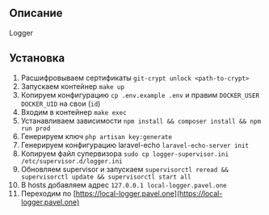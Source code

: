 ## Описание
Logger

## Установка
1. Расшифровываем сертификаты `git-crypt unlock <path-to-crypt>`
2. Запускаем контейнер `make up`
3. Копируем конфигурацию `cp .env.example .env` и правим `DOCKER_USER` `DOCKER_UID` на свои (`id`)
4. Входим в контейнер `make exec`
5. Устанавливаем зависимости `npm install && composer install && npm run prod`
6. Генерируем ключ `php artisan key:generate`
7. Генерируем конфигурацию laravel-echo `laravel-echo-server init`
8. Копируем файл супервизора `sudo cp logger-supervisor.ini /etc/supervisor.d/logger.ini`
9. Обновляем supervisor и запускаем `supervisorctl reread && supervisorctl update && supervisorctl start all`
10. В hosts добавляем адрес `127.0.0.1 local-logger.pavel.one`
11. Переходим по [https://local-logger.pavel.one](https://local-logger.pavel.one)
